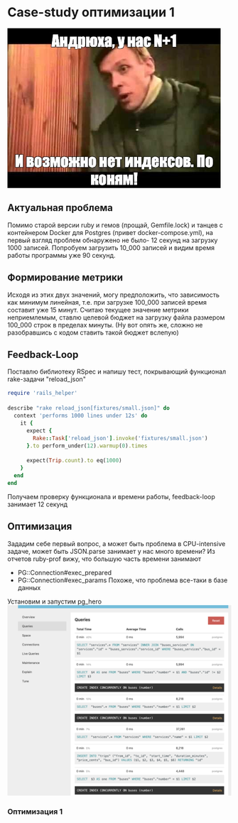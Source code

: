 # Case-study оптимизации 1

![ SQL-риминал ](images/screenshot1.jpg)

## Актуальная проблема
Помимо старой версии ruby и гемов (прощай, Gemfile.lock) и танцев с контейнером Docker для Postgres (привет docker-compose.yml), на первый взгляд проблем обнаружено не было- 12 секунд на загрузку 1000 записей.
Попробуем загрузить 10_000 записей и видим время работы программы уже 90 секунд.

## Формирование метрики
Исходя из этих двух значений, могу предположить, что зависимость как минимум линейная, т.е. при загрузке 100_000 записей время составит уже 15 минут. Считаю текущее значение метрики неприемлемым, ставлю целевой бюджет на загрузку файла размером 100_000 строк в пределах минуты. (Ну вот опять же, сложно не разобравшись с кодом ставить такой бюджет вслепую)

## Feedback-Loop
Поставлю библиотеку RSpec и напишу тест, покрывающий функционал rake-задачи "reload_json"
```ruby
require 'rails_helper'

describe "rake reload_json[fixtures/small.json]" do
  context 'performs 1000 lines under 12s' do
    it {
      expect {
        Rake::Task['reload_json'].invoke('fixtures/small.json')
      }.to perform_under(12).warmup(0).times

      expect(Trip.count).to eq(1000)
    }
  end
end
```
Получаем проверку функционала и времени работы, feedback-loop занимает 12 секунд

## Оптимизация
Зададим себе первый вопрос, а может быть проблема в CPU-intensive задаче, может быть JSON.parse занимает у нас много времени?
Из отчетов ruby-prof вижу, что большую часть времени занимают
- PG::Connection#exec_prepared
- PG::Connection#exec_params
Похоже, что проблема все-таки в базе данных

Установим и запустим pg_hero
![alt text](images/pg_hero.png)

### Оптимизация 1